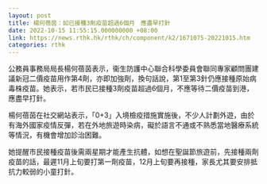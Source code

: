 ```yaml
---
layout: post
title: 楊何蓓茵：如已接種3劑疫苗超過6個月　應盡早打針
date: 2022-10-15 11:55:15.000000000 +08:00
link: https://news.rthk.hk/rthk/ch/component/k2/1671075-20221015.htm
categories: rthk
---
```


公務員事務局局長楊何蓓茵表示，衞生防護中心聯合科學委員會聯同專家顧問團建議新冠二價疫苗用作第4劑，亦即加強劑，換句話說，第1至第3針仍應接種原始病毒株疫苗。她表示，若市民已接種3劑疫苗超過6個月，不應等待二價疫苗到港，應盡早打針。

楊何蓓茵在社交網站表示，「0+3」入境檢疫措施實施後，不少人計劃外遊，由於有海外國家疫情反彈，若在外地旅遊時染病，礙於語言不通或不熟悉當地醫療系統等情況，有機會增加診治困難。

她提醒市民接種疫苗後需兩星期才能產生抗體，如想在聖誕節旅遊前，先接種兩劑疫苗的話，最遲11月上旬要打第一劑疫苗，12月上旬要再接種，家長尤其要安排抵抗力較弱的小童打針。
